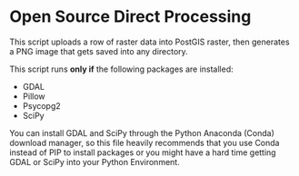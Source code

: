 # Open Source Direct Processing
This script uploads a row of raster data into PostGIS raster, then generates a PNG image that gets saved into any directory.

This script runs **only if** the following packages are installed:
  - GDAL
  - Pillow
  - Psycopg2
  - SciPy

You can install GDAL and SciPy through the Python Anaconda (Conda) download manager, so this file heavily recommends that you use Conda instead of PIP to install packages or you might have a hard time getting GDAL or SciPy into your Python Environment. 
